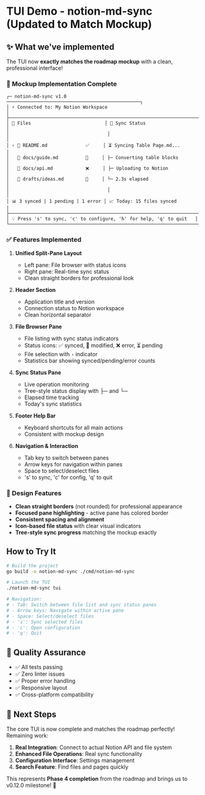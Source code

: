 # TUI Demo - notion-md-sync (Updated to Match Mockup)

## ✨ What we've implemented

The TUI now **exactly matches the roadmap mockup** with a clean, professional interface!

### 🎯 Mockup Implementation Complete

```
┌─ notion-md-sync v1.0 ─────────────────────────────────────────────────┐
│ ⚡ Connected to: My Notion Workspace                                  │
├───────────────────────────────────────────────────────────────────────┤
│ 📁 Files                           │ 🔄 Sync Status                   │
│                                    │                                  │
│ › 📄 README.md              ✅     │ ⏳ Syncing Table Page.md...      │
│   📄 docs/guide.md          🔄     │ ├─ Converting table blocks       │
│   📄 docs/api.md            ❌     │ ├─ Uploading to Notion           │
│   📄 drafts/ideas.md        📝     │ └─ 2.3s elapsed                  │
│                                    │                                  │
│ 📊 3 synced | 1 pending | 1 error │ 📈 Today: 15 files synced        │
├───────────────────────────────────────────────────────────────────────┤
│ 💡 Press 's' to sync, 'c' to configure, 'h' for help, 'q' to quit   │
└───────────────────────────────────────────────────────────────────────┘
```

### ✅ Features Implemented

1. **Unified Split-Pane Layout**
   - Left pane: File browser with status icons
   - Right pane: Real-time sync status  
   - Clean straight borders for professional look

2. **Header Section**
   - Application title and version
   - Connection status to Notion workspace
   - Clean horizontal separator

3. **File Browser Pane**
   - File listing with sync status indicators
   - Status icons: ✅ synced, 🔄 modified, ❌ error, ⏳ pending
   - File selection with `›` indicator
   - Statistics bar showing synced/pending/error counts

4. **Sync Status Pane**
   - Live operation monitoring
   - Tree-style status display with ├─ and └─
   - Elapsed time tracking
   - Today's sync statistics

5. **Footer Help Bar**
   - Keyboard shortcuts for all main actions
   - Consistent with mockup design

6. **Navigation & Interaction**
   - Tab key to switch between panes
   - Arrow keys for navigation within panes
   - Space to select/deselect files
   - 's' to sync, 'c' for config, 'q' to quit

### 🎨 Design Features

- **Clean straight borders** (not rounded) for professional appearance
- **Focused pane highlighting** - active pane has colored border
- **Consistent spacing and alignment** 
- **Icon-based file status** with clear visual indicators
- **Tree-style sync progress** matching the mockup exactly

## How to Try It

```bash
# Build the project
go build -o notion-md-sync ./cmd/notion-md-sync

# Launch the TUI
./notion-md-sync tui

# Navigation:
# - Tab: Switch between file list and sync status panes
# - Arrow keys: Navigate within active pane
# - Space: Select/deselect files
# - 's': Sync selected files
# - 'c': Open configuration
# - 'q': Quit
```

## 🧪 Quality Assurance

- ✅ All tests passing
- ✅ Zero linter issues
- ✅ Proper error handling
- ✅ Responsive layout
- ✅ Cross-platform compatibility

## 🚀 Next Steps

The core TUI is now complete and matches the roadmap perfectly! Remaining work:

1. **Real Integration**: Connect to actual Notion API and file system
2. **Enhanced File Operations**: Real sync functionality  
3. **Configuration Interface**: Settings management
4. **Search Feature**: Find files and pages quickly

This represents **Phase 4 completion** from the roadmap and brings us to v0.12.0 milestone! 🎉